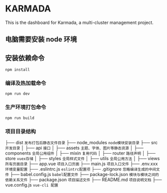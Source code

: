 # KARMADA
This is the dashboard for Karmada, a multi-cluster management project.

## 电脑需要安装 node 环境

## 安装依赖命令

```
npm install
```

### 编译及热加载命令

```
npm run dev
```

### 生产环境打包命令

```
npm run build
```

### 项目目录结构

├── dist `发布打包后静态文件目录`
├── node_modules `node模块安装目录`
├── src `开发目录`
│   ├── api `接口`
│   ├── assets `主题、字体、图片等静态资源`
│   ├── components `全局公用组件`
│   ├── mixin `复用代码`
│   ├── router `路径声明`
│   ├── store `vuex存储`
│   ├── styles `全局样式文件`
│   ├── utils `全局公用方法`
│   ├── views `所有页面目录`
├── app.vue `项目入口页面`
├── main.js `项目入口文件`
├── .env.xxx `环境变量配置`
├── .eslintrc.js `eslintrc配置项`
├── .gitignore `忽略编译生成的中间文件`
├── babel.config.js `babel配置文件`
├── package-lock.json `模块与模块之间的依赖关系文件`
├── package.json `项目描述文件`
├── README.md `项目说明文档`
├── vue.config.js `vue-cli 配置`
